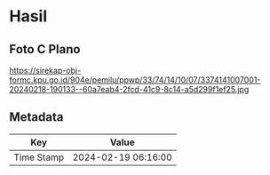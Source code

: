 # Hasil

## Foto C Plano

https://sirekap-obj-formc.kpu.go.id/904e/pemilu/ppwp/33/74/14/10/07/3374141007001-20240218-190133--60a7eab4-2fcd-41c9-8c14-a5d299f1ef25.jpg


## Metadata

| Key        | Value               |
| ---------- | ------------------- |
| Time Stamp | 2024-02-19 06:16:00 |



